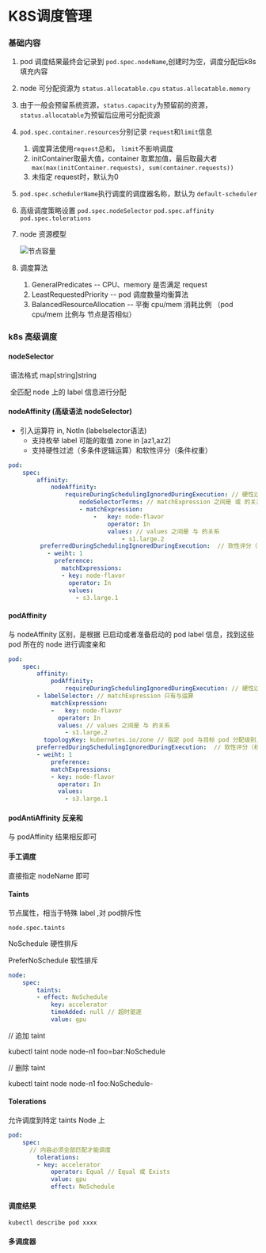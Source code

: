 # K8S调度管理

### 基础内容

1. pod 调度结果最终会记录到 `pod.spec.nodeName`,创建时为空，调度分配后k8s填充内容
2. node 可分配资源为 `status.allocatable.cpu` `status.allocatable.memory`
3. 由于一般会预留系统资源，`status.capacity`为预留前的资源，`status.allocatable`为预留后应用可分配资源
4. `pod.spec.container.resources`分别记录 `request`和`limit`信息
   1. 调度算法使用`request`总和， `limit`不影响调度
   2. initContainer取最大值，container 取累加值，最后取最大者 `max(max(initContainer.requests), sum(container.requests))`
   3. 未指定 request时，默认为0
5. `pod.spec.schedulerName`执行调度的调度器名称，默认为 `default-scheduler`
6. 高级调度策略设置 `pod.spec.nodeSelector` `pod.spec.affinity` `pod.spec.tolerations`
7.  node 资源模型

    ![节点容量](https://d33wubrfki0l68.cloudfront.net/41e928bf747cec2588ede80311938df06a0c7b54/a16b1/images/docs/node-capacity.svg)
8. 调度算法
   1. GeneralPredicates -- CPU、memory 是否满足 request
   2. LeastRequestedPriority -- pod 调度数量均衡算法
   3. BalancedResourceAllocation -- 平衡 cpu/mem 消耗比例 （pod cpu/mem 比例与 节点是否相似）

### k8s 高级调度

#### nodeSelector

​ 语法格式 map\[string]string

​ 全匹配 node 上的 label 信息进行分配

#### nodeAffinity (高级语法 nodeSelector)

* 引入运算符 in, NotIn (labelselector语法)
  * 支持枚举 label 可能的取值 zone in \[az1,az2]
  * 支持硬性过滤（多条件逻辑运算）和软性评分（条件权重）

```yaml
pod:
	spec:
		affinity:
			nodeAffinity:
				requireDuringSchedulingIgnoredDuringExecution: // 硬性过滤
					nodeSelectorTerms: // matchExpression 之间是 或 的关系
					- matchExpression:
						-	key: node-flavor
							operator: In
							values: // values 之间是 与 的关系
								- s1.large.2
         preferredDuringSchedulingIgnoredDuringExecution:  // 软性评分（权重）
           - weiht: 1
             preference:
               matchExpressions:
               - key: node-flavor
                 operator: In
                 values:
                   - s3.large.1
```

#### podAffinity

与 nodeAffinity 区别，是根据 已启动或者准备启动的 pod label 信息，找到这些pod 所在的 node 进行调度亲和

```yaml
pod:
	spec:
		affinity:
			podAffinity:
				requireDuringSchedulingIgnoredDuringExecution: // 硬性过滤
        - labelSelector: // matchExpression 只有与运算
            matchExpression:
            -	key: node-flavor
              operator: In
              values: // values 之间是 与 的关系
                - s1.large.2
          topologyKey: kubernetes.io/zone // 指定 pod 与目标 pod 分配级别,同个机架/同个az 等自定义 node 分组， value 对应 node label 上的key?
        preferredDuringSchedulingIgnoredDuringExecution:  // 软性评分（权重）
        - weiht: 1
         	preference:
            matchExpressions:
            - key: node-flavor
              operator: In
              values:
                - s3.large.1
```

#### podAntiAffinity 反亲和

与 podAffinity 结果相反即可

#### 手工调度

直接指定 nodeName 即可

#### Taints

节点属性，相当于特殊 label ,对 pod排斥性

`node.spec.taints`

NoSchedule 硬性排斥

PreferNoSchedule 软性排斥

```yaml
node:
	spec:
		taints:
		- effect: NoSchedule
			key: accelerator
			timeAdded: null // 超时驱逐
			value: gpu
```

// 追加 taint

kubectl taint node node-n1 foo=bar:NoSchedule

// 删除 taint

kubectl taint node node-n1 foo:NoSchedule-

#### Tolerations

允许调度到特定 taints Node 上

```yaml
pod:
	spec:
	  // 内容必须全部匹配才能调度
		tolerations:
		- key: accelerator
			operator: Equal // Equal 或 Exists
			value: gpu
			effect: NoSchedule
```

#### 调度结果

```shell
kubectl describe pod xxxx
```

#### 多调度器
